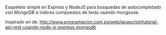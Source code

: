 Esqueleto simple en Express y NodeJS para busquedas de autocompletado con MongoDB e indices compuestos de texto usando mongoose.

Inspirado en de:  http://www.programacion.com.py/web/javascript/tutorial-api-rest-usando-node-js-express-mongodb
